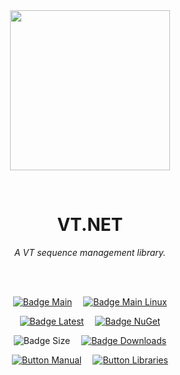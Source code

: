 
<div align = center>

<br>
<br>
    
<img
  src = 'https://cdn.jsdelivr.net/gh/Aptivi/VT.NET@main/VT.NET/OfficialAppIcon-VT.NET-512.png'
  width = 256
  align = center
/>

<br>

# VT.NET
    
*A VT sequence management library.*

<br>
<br>

[![Badge Main]][Main]   
[![Badge Main Linux]][Main Linux]

[![Badge Latest]][Latest]   
[![Badge NuGet]][NuGet]

![Badge Size]   
[![Badge Downloads]][Releases]

[![Button Manual]][Manual]   
[![Button Libraries]][Libraries]

</div>
    
<br>

</div>


<!----------------------------------------------------------------------------->

[Releases]: https://github.com/Aptivi/VT.NET/releases
[Latest]: https://github.com/Aptivi/VT.NET/releases/latest
[NuGet]: https://www.nuget.org/packages/Aptivi.VT.NET/

[Main]: https://github.com/Aptivi/VT.NET/actions/workflows/build-win.yml
[Main Linux]: https://github.com/Aptivi/VT.NET/actions/workflows/build-linux.yml

[Libraries]: https://aptivi.gitbook.io/vt.net-manual/project-dependencies
[Manual]: https://aptivi.gitbook.io/vt.net-manual/

<!----------------------------------[ Badges ]--------------------------------->

[Badge Downloads]: https://img.shields.io/github/downloads/Aptivi/VT.NET/total?color=217346&label=Downloads&style=for-the-badge&logoColor=white&logo=DocuSign&labelColor=2d9d5f
[Badge Latest]: https://img.shields.io/github/v/release/Aptivi/VT.NET?color=212121&include_prereleases&label=github&style=for-the-badge&logoColor=white&logo=AzureArtifacts&labelColor=303030
[Badge NuGet]: https://img.shields.io/nuget/vpre/Aptivi.VT.NET?color=012f52&style=for-the-badge&logoColor=white&logo=NuGet&labelColor=004880
[Badge Size]: https://img.shields.io/github/repo-size/Aptivi/VT.NET?color=bb4a28&label=size&logoColor=white&style=for-the-badge&logo=GoogleAnalytics&labelColor=E85C33

[Badge Main]: https://github.com/Aptivi/VT.NET/actions/workflows/build-win.yml/badge.svg
[Badge Main Linux]: https://github.com/Aptivi/VT.NET/actions/workflows/build-linux.yml/badge.svg


<!---------------------------------[ Buttons ]--------------------------------->

[Button Libraries]: https://img.shields.io/badge/Libraries-EA8220?style=for-the-badge&logoColor=white&logo=AzureArtifacts
[Button Manual]: https://img.shields.io/badge/Docs-blueviolet?style=for-the-badge&logoColor=white&logo=GitBook
